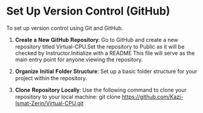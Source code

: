 
# Set Up Version Control (GitHub)
To set up version control using Git and GitHub.

1. 𝐂𝐫𝐞𝐚𝐭𝐞 𝐚 𝐍𝐞𝐰 𝐆𝐢𝐭𝐇𝐮𝐛 𝐑𝐞𝐩𝐨𝐬𝐢𝐭𝐨𝐫𝐲: Go to GitHub and create a new repository titled Virtual-CPU.Set the repository to Public as it will be checked by Instructor.Initialize with a README This file will serve as the main entry point for anyone viewing the repository.

2. 𝐎𝐫𝐠𝐚𝐧𝐢𝐳𝐞 𝐈𝐧𝐢𝐭𝐢𝐚𝐥 𝐅𝐨𝐥𝐝𝐞𝐫 𝐒𝐭𝐫𝐮𝐜𝐭𝐮𝐫𝐞: Set up a basic folder structure for your project within the repository.

3.  𝐂𝐥𝐨𝐧𝐞 𝐑𝐞𝐩𝐨𝐬𝐢𝐭𝐨𝐫𝐲 𝐋𝐨𝐜𝐚𝐥𝐥𝐲: Use the following command to clone your repository to your local machine:
git clone https://github.com/Kazi-Ismat-Zerin/Virtual-CPU.git
